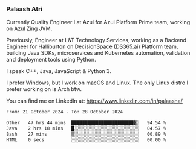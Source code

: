 ### Palaash Atri

Currently Quality Engineer I at Azul for Azul Platform Prime team, working on Azul Zing JVM. 

Previously, Engineer at L&T Technology Services, working as a Backend Engineer for Halliburton on DecisionSpace (DS365.ai) Platform team, building Java SDKs, microservices and Kubernetes automation, validation and deployment tools using Python.

I speak C++, Java, JavaScript & Python 3.

I prefer Windows, but I work on macOS and Linux. The only Linux distro I prefer working on is Arch btw.

You can find me on LinkedIn at: https://www.linkedin.com/in/palaasha/

<!--START_SECTION:waka-->

```txt
From: 21 October 2024 - To: 28 October 2024

Other   47 hrs 44 mins  ███████████████████████▓░   94.54 %
Java    2 hrs 18 mins   █░░░░░░░░░░░░░░░░░░░░░░░░   04.57 %
Bash    27 mins         ▒░░░░░░░░░░░░░░░░░░░░░░░░   00.89 %
HTML    0 secs          ░░░░░░░░░░░░░░░░░░░░░░░░░   00.00 %
```

<!--END_SECTION:waka-->
